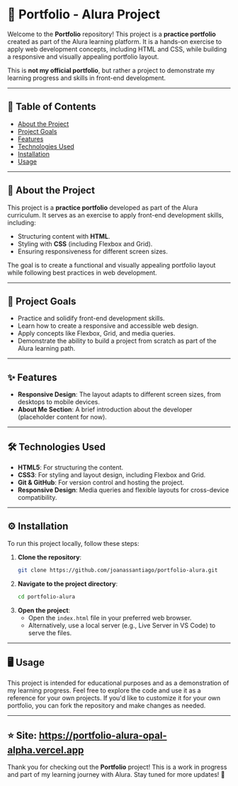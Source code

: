 # 📂 Portfolio - Alura Project

Welcome to the **Portfolio** repository! This project is a **practice portfolio** created as part of the Alura learning platform. It is a hands-on exercise to apply web development concepts, including HTML and CSS, while building a responsive and visually appealing portfolio layout.

This is **not my official portfolio**, but rather a project to demonstrate my learning progress and skills in front-end development.

---

## 📑 Table of Contents

- [About the Project](#about-the-project)
- [Project Goals](#project-goals)
- [Features](#features)
- [Technologies Used](#technologies-used)
- [Installation](#installation)
- [Usage](#usage)


---

## 🚀 About the Project

This project is a **practice portfolio** developed as part of the Alura curriculum. It serves as an exercise to apply front-end development skills, including:

- Structuring content with **HTML**.
- Styling with **CSS** (including Flexbox and Grid).
- Ensuring responsiveness for different screen sizes.

The goal is to create a functional and visually appealing portfolio layout while following best practices in web development.

---

## 🎯 Project Goals

- Practice and solidify front-end development skills.
- Learn how to create a responsive and accessible web design.
- Apply concepts like Flexbox, Grid, and media queries.
- Demonstrate the ability to build a project from scratch as part of the Alura learning path.

---

## ✨ Features

- **Responsive Design**: The layout adapts to different screen sizes, from desktops to mobile devices.
- **About Me Section**: A brief introduction about the developer (placeholder content for now).

---

## 🛠️ Technologies Used

- **HTML5**: For structuring the content.
- **CSS3**: For styling and layout design, including Flexbox and Grid.
- **Git & GitHub**: For version control and hosting the project.
- **Responsive Design**: Media queries and flexible layouts for cross-device compatibility.

---

## ⚙️ Installation

To run this project locally, follow these steps:

1. **Clone the repository**:
   ```bash
   git clone https://github.com/joanassantiago/portfolio-alura.git
   ```
2. **Navigate to the project directory**:
   ```bash
   cd portfolio-alura
   ```
3. **Open the project**:
   - Open the `index.html` file in your preferred web browser.
   - Alternatively, use a local server (e.g., Live Server in VS Code) to serve the files.

---

## 🖥️ Usage

This project is intended for educational purposes and as a demonstration of my learning progress. Feel free to explore the code and use it as a reference for your own projects. If you'd like to customize it for your own portfolio, you can fork the repository and make changes as needed.

---

## ⭐ Site: https://portfolio-alura-opal-alpha.vercel.app

Thank you for checking out the **Portfolio** project! This is a work in progress and part of my learning journey with Alura. Stay tuned for more updates! 🚀
